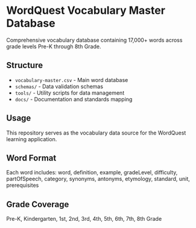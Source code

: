 # WordQuest Vocabulary Master Database

Comprehensive vocabulary database containing 17,000+ words across grade levels Pre-K through 8th Grade.

## Structure
- `vocabulary-master.csv` - Main word database
- `schemas/` - Data validation schemas
- `tools/` - Utility scripts for data management
- `docs/` - Documentation and standards mapping

## Usage
This repository serves as the vocabulary data source for the WordQuest learning application.

## Word Format
Each word includes: word, definition, example, gradeLevel, difficulty, partOfSpeech, category, synonyms, antonyms, etymology, standard, unit, prerequisites

## Grade Coverage
Pre-K, Kindergarten, 1st, 2nd, 3rd, 4th, 5th, 6th, 7th, 8th Grade
